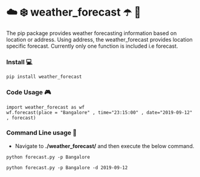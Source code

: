 # :cloud: :snowflake: weather_forecast :open_umbrella: :satellite:



The pip package provides weather forecasting information based on location or address. Using address, the weather_forecast provides location specific forecast. Currently only one function is included i.e forecast. 



### Install :computer:
```
pip install weather_forecast
```

### Code Usage :video_game:
```
import weather_forecast as wf
wf.forecast(place = "Bangalore" , time="23:15:00" , date="2019-09-12" , forecast)
```



### Command Line usage :space_invader:

- Navigate to **./weather_forecast/** and then execute the below command.



```
python forecast.py -p Bangalore
```

```
python forecast.py -p Bangalore -d 2019-09-12
```
